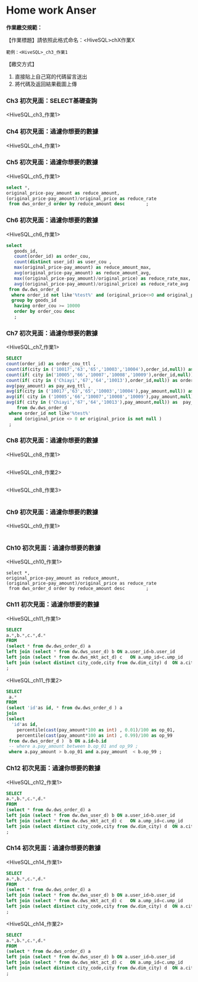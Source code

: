 # Home work Anser



**作業繳交規範：**

【作業標題】請依照此格式命名：\<HiveSQL>chX作業X

```
範例：<HiveSQL>_ch3_作業1
```

【繳交方式】

1. 直接貼上自己寫的代碼留言送出
2. 將代碼及返回結果截圖上傳

### Ch3 初次見面：SELECT基礎查詢&#x20;

\<HiveSQL\_ch3\_作業1>



### Ch4 初次見面：過濾你想要的數據

\<HiveSQL\_ch4\_作業1>



### Ch5 初次見面：過濾你想要的數據

\<HiveSQL\_ch5\_作業1>



```sql
select *,  
original_price-pay_amount as reduce_amount, 
(original_price-pay_amount)/original_price as reduce_rate 
 from dws_order_d order by reduce_amount desc        ;
```



### Ch6 初次見面：過濾你想要的數據

\<HiveSQL\_ch6\_作業1>

```sql
select 
   goods_id,
   count(order_id) as order_cou,
   count(distinct user_id) as user_cou ,
   max(original_price-pay_amount) as reduce_amount_max,
   avg(original_price-pay_amount) as reduce_amount_avg,
   max((original_price-pay_amount)/original_price) as reduce_rate_max,
   avg((original_price-pay_amount)/original_price) as reduce_rate_avg
 from dw.dws_order_d 
  where order_id not like'%test%' and (original_price<>0 and original_price is not null) 
  group by goods_id
   having order_cou >= 10000
   order by order_cou desc 
   ;
```

### Ch7 初次見面：過濾你想要的數據

\<HiveSQL\_ch7\_作業1>

```sql
SELECT 
count(order_id) as order_cou_ttl , 
count(if(city in ('10017','63','65','10003','10004'),order_id,null)) as order_cou_n,
count(if( city in('10005','66','10007','10008','10009'),order_id,null)) as order_cou_m,
count(if( city in ('Chiayi','67','64','10013'),order_id,null)) as order_cou_s,
avg(pay_amount) as pay_avg_ttl , 
avg(if(city in ('10017','63','65','10003','10004'),pay_amount,null)) as  pay_avg_n,
avg(if( city in ('10005','66','10007','10008','10009'),pay_amount,null)) as  pay_avg_m,
avg(if( city in ('Chiayi','67','64','10013'),pay_amount,null)) as  pay_avg_s
	from dw.dws_order_d 
 where order_id not like'%test%' 
   and (original_price <> 0 or original_price is not null )
 ;
```

### Ch8 初次見面：過濾你想要的數據

\<HiveSQL\_ch8\_作業1>

```sql
```

\<HiveSQL\_ch8\_作業2>

```
```

\<HiveSQL\_ch8\_作業3>

```
```

### Ch9 初次見面：過濾你想要的數據

\<HiveSQL\_ch9\_作業1>

```sql
```

### Ch10 初次見面：過濾你想要的數據

\<HiveSQL\_ch10\_作業1>

```
select *,  
original_price-pay_amount as reduce_amount, 
(original_price-pay_amount)/original_price as reduce_rate 
 from dws_order_d order by reduce_amount desc        ;
```

### Ch11 初次見面：過濾你想要的數據

\<HiveSQL\_ch11\_作業1>

```sql
SELECT
a.*,b.*,c.*,d.* 
FROM
(select * from dw.dws_order_d) a 
left join (select * from dw.dws_user_d) b ON a.user_id=b.user_id
left join (select * from dw.dws_mkt_act_d) c   ON a.ump_id=c.ump_id
left join (select distinct city_code,city from dw.dim_city) d  ON a.city=d.city_code
;
```

\<HiveSQL\_ch11\_作業2>

```sql
SELECT  
 a.*
FROM 
(select 'id'as id, * from dw.dws_order_d ) a 
join 
(select 
  'id'as id,
	percentile(cast(pay_amount*100 as int) , 0.01)/100 as op_01,
	percentile(cast(pay_amount*100 as int) , 0.99)/100 as op_99
 from dw.dws_order_d )  b ON a.id=b.id
 -- where a.pay_amount between b.op_01 and op_99 ; 
 where a.pay_amount > b.op_01 and a.pay_amount  < b.op_99 ; 
```

### Ch12 初次見面：過濾你想要的數據

\<HiveSQL\_ch12\_作業1>

```sql
SELECT
a.*,b.*,c.*,d.* 
FROM
(select * from dw.dws_order_d) a 
left join (select * from dw.dws_user_d) b ON a.user_id=b.user_id
left join (select * from dw.dws_mkt_act_d) c   ON a.ump_id=c.ump_id
left join (select distinct city_code,city from dw.dim_city) d  ON a.city=d.city_code
;
```

### Ch14 初次見面：過濾你想要的數據

\<HiveSQL\_ch14\_作業1>

```sql
SELECT
a.*,b.*,c.*,d.* 
FROM
(select * from dw.dws_order_d) a 
left join (select * from dw.dws_user_d) b ON a.user_id=b.user_id
left join (select * from dw.dws_mkt_act_d) c   ON a.ump_id=c.ump_id
left join (select distinct city_code,city from dw.dim_city) d  ON a.city=d.city_code
;
```



\<HiveSQL\_ch14\_作業2>

```sql
SELECT
a.*,b.*,c.*,d.* 
FROM
(select * from dw.dws_order_d) a 
left join (select * from dw.dws_user_d) b ON a.user_id=b.user_id
left join (select * from dw.dws_mkt_act_d) c   ON a.ump_id=c.ump_id
left join (select distinct city_code,city from dw.dim_city) d  ON a.city=d.city_code
;
```

